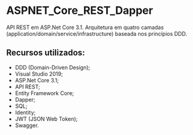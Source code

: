 # ASPNET_Core_REST_Dapper
API REST em ASP.Net Core 3.1. Arquitetura em quatro camadas (application/domain/service/infrastructure) baseada nos princípios DDD.

## Recursos utilizados:

- DDD (Domain-Driven Design);
- Visual Studio 2019;
- ASP.Net Core 3.1;
- API REST;
- Entity Framework Core;
- Dapper;
- SQL;
- Identity;
- JWT (JSON Web Token);
- Swagger.